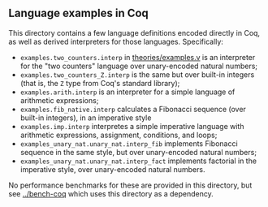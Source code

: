 ## Language examples in Coq

This directory contains a few language definitions encoded directly in Coq, as well as derived interpreters for those languages. Specifically:
- `examples.two_counters.interp` in [theories/examples.v](theories/examples.v) is an interpreter for the "two counters" language over unary-encoded natural numbers;
- `examples.two_counters_Z.interp` is the same but over built-in integers (that is, the `Z` type from Coq's standard library);
- `examples.arith.interp` is an interpreter for a simple language of arithmetic expressions;
- `examples.fib_native.interp` calculates a Fibonacci sequence (over built-in integers), in an imperative style
- `examples.imp.interp` interpretes a simple imperative language with arithmetic expressions, assignment, conditions, and loops;
- `examples_unary_nat.unary_nat.interp_fib` implements Fibonacci sequence in the same style, but over unary-encoded natural numbers;
- `examples_unary_nat.unary_nat.interp_fact` implements factorial in the imperative style, over unary-encoded natural numbers.

No performance benchmarks for these are provided in this directory, but see [../bench-coq](../bench-coq) which uses this directory as a dependency.

